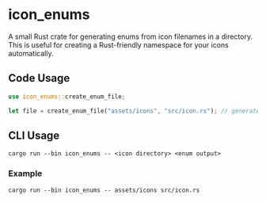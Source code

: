 # icon_enums

A small Rust crate for generating enums from icon filenames in a directory.  
This is useful for creating a Rust-friendly namespace for your icons automatically.

## Code Usage

```rust
use icon_enums::create_enum_file;

let file = create_enum_file("assets/icons", "src/icon.rs"); // generate namespace
```

## CLI  Usage

```text
cargo run --bin icon_enums -- <icon directory> <enum output>
```

### Example
```text
cargo run --bin icon_enums -- assets/icons src/icon.rs
```
